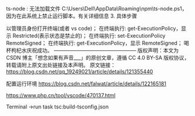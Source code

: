 ts-node : 无法加载文件 C:\Users\Dell\AppData\Roaming\npm\ts-node.ps1，因为在此系统上禁止运行脚本。有关详细信息 3. 具体步骤

以管理员身份打开终端(或者 vs code)；
在终端执行: get-ExecutionPolicy，显示 Restricted(表示状态是禁止的)；
在终端执行: set-ExecutionPolicy RemoteSigned；
在终端执行: get-ExecutionPolicy，显示 RemoteSigned；
喝杯枸杞水庆祝成功。
————————————————
版权声明：本文为 CSDN 博主「想念如果有声音\_\_\_」的原创文章，遵循 CC 4.0 BY-SA 版权协议，转载请附上原文出处链接及本声明。
原文链接：https://blog.csdn.net/qq_19249021/article/details/121355440

配置运行环境
https://blog.csdn.net/falwat/article/details/122165181

https://www.php.cn/tool/vscode/470137.html

Terminal ->run task tsc:build-tsconfig.json
